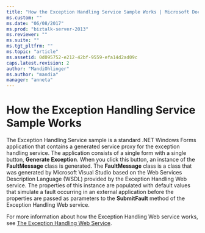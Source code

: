 ```yaml
---
title: "How the Exception Handling Service Sample Works | Microsoft Docs"
ms.custom: ""
ms.date: "06/08/2017"
ms.prod: "biztalk-server-2013"
ms.reviewer: ""
ms.suite: ""
ms.tgt_pltfrm: ""
ms.topic: "article"
ms.assetid: 0d095752-e212-42bf-9559-efa14d2ad09c
caps.latest.revision: 2
author: "MandiOhlinger"
ms.author: "mandia"
manager: "anneta"
---
```

# How the Exception Handling Service Sample Works
The Exception Handling Service sample is a standard .NET Windows Forms application that contains a generated service proxy for the exception handling service. The application consists of a single form with a single button, **Generate Exception**. When you click this button, an instance of the **FaultMessage** class is generated. The **FaultMessage** class is a class that was generated by Microsoft Visual Studio based on the Web Services Description Language (WSDL) provided by the Exception Handling Web service. The properties of this instance are populated with default values that simulate a fault occurring in an external application before the properties are passed as parameters to the **SubmitFault** method of the Exception Handling Web service.  
  
 For more information about how the Exception Handling Web service works, see [The Exception Handling Web Service](../esb-toolkit/the-exception-handling-web-service.md).
